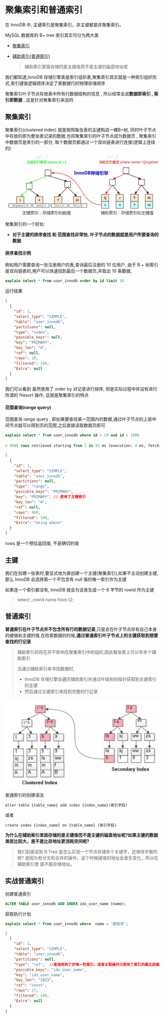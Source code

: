 # 聚集索引和普通索引

在 InnoDB 中, 主键索引是聚集索引，非主键都是非聚集索引。

MySQL 数据库的 B+ tree 索引其实可分为两大类

- [聚集索引](#聚集索引)

- [辅助索引(普通索引)](#普通索引)

  > 辅助索引里面存储的是主键值而不是主键的磁盘地址呢

我们都知道,InnoDB 存储引擎表是索引组织表,聚集索引其实就是一种索引组织形式,索引键值逻辑顺序决定了表数据行的物理存储顺序

聚集索引叶子节点存放表中所有行数据结构的信息 , 所以经常会说**数据即索引 , 索引即数据** , 这是针对聚集索引来说的

## 聚集索引

聚集索引(clustered index) 就是按照每张表的主键构造一棵B+树, 同时叶子节点中存放的即为整张表记录的数据,也将聚集索引的叶子节点成为数据页 , 聚集索引中数据页是索引的一部分, 每个数据页都通过一个双向链表进行连接(逻辑上连续的)



![image-20200315152906582](../../../assets/image-20200315152906582.png)

聚集索引的一个好处:

- **对于主键的排序查找  和 范围查找非常快, 叶子节点的数据就是用户所要查询的数据**

#### 排序查找示例

例如用户需要查询一张注册用户的表,查询最后注册的 10 位用户, 由于 B + 树索引是双向链表的,用户可以快速找到最后一个数据页,并取出 10 条数据, 

```sql
explain select * from user_innodb order by id limit 10


```

运行结果

```json
[
  {
    "id": 1,
    "select_type": "SIMPLE",
    "table": "user_innodb",
    "partitions": null,
    "type": "index",
    "possible_keys": null,
    "key": "PRIMARY",
    "key_len": "4",
    "ref": null,
    "rows": 10,
    "filtered": 100,
    "Extra": null
  }
]
```

我们可以看到 虽然使用了 order by 对记录进行排序, 但是实际过程中并没有进行所谓的 filesort 操作, 这就是聚集索引的特点

#### 范围查询(range query)

范围查询 range query  , 即如果要查找某一范围内的数据,通过叶子节点的上层中间节点就可以得到页的范围,之后直接读取数据页即可

```sql
explain select * from user_innodb where id > 10 and id < 1000

> 9989 rows retrieved starting from 1 in 65 ms (execution: 4 ms, fetching: 61 ms)
```

```json
[
  {
    "id": 1,
    "select_type": "SIMPLE",
    "table": "user_innodb",
    "partitions": null,
    "type": "range",
    "possible_keys": "PRIMARY",
    "key": "PRIMARY", // 使用了主键索引
    "key_len": "4",
    "ref": null,
    "rows": 989,
    "filtered": 100,
    "Extra": "Using where"
  }
]
```

rows 是一个预估返回值, 不是确切的值



## 主键

我们在创建一张表时,要显式地为表创建一个主键(聚集索引),如果不主动创建主键,那么 InnoDB 会选择第一个不包含有 null 值的唯一索引作为主键

如果连一个索引都没有, InnoDB 就会为该表生成一个 6 字节的 rowid 作为主键

> select _rowid name from t2;

## 普通索引

**普通索引在叶子节点并不包含所有行的数据记录**,只是会在叶子节点存有自己本身的键值和主键的值,在检索数据的时候,**通过普通索引叶子节点上的主键获取到想要查找的行记录**

> 辅助索引的存在并不影响在聚集索引中的组织,因此每张表上可以有多个辅助索引
>
> 当通过辅助索引来寻找数据时, 
>
> - InnoDB 存储引擎会遍历辅助索引并通过叶级别的指针获取到主键索引的主键
> - 然后通过主键索引来找到完整的行记录

![image-20200821083537199](../../../assets/image-20200821083537199.png)



普通索引的创建语法

```
alter table {table_name} add index {index_name}(索引字段)
```

或者

```
create index {index_name} on {table_name} (索引字段)
```

**为什么在辅助索引里面存储的是主键值而不是主键的磁盘地址呢?如果主键的数据 类型比较大，是不是比存地址更消耗空间呢?**

> 我们前面说到 B Tree 是怎么实现一个节点存储多个关键字，还保持平衡的呢?
> 是因为有分叉和合并的操作，这个时候键值的地址会发生变化，所以在辅助索引里 面不能存储地址。

## 实战普通索引

创建普通索引

```sql
ALTER TABLE user_innodb ADD INDEX idx_user_name (name);
```

获取执行计划

```sql
explain select * from user_innodb where  name = '欧阳穹';
```

```json
[
  {
    "id": 1,
    "select_type": "SIMPLE",
    "table": "user_innodb",
    "partitions": null,
    "type": "ref",  //查询用到了非唯一性索引，或者关联操作只使用了索引的最左前缀。
    "possible_keys": "idx_user_name",
    "key": "idx_user_name",
    "key_len": "1023",
    "ref": "const",
    "rows": 17,
    "filtered": 100,
    "Extra": null
  }
]
```

